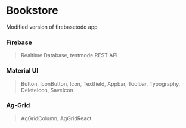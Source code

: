 # Bookstore
Modified version of firebasetodo app

### Firebase
>Realtime Database, testmode REST API
### Material UI
>Button, IconButton, Icon, Textfield, Appbar, Toolbar, Typography, DeleteIcon, SaveIcon
### Ag-Grid
>AgGridColumn, AgGridReact